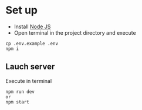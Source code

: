 # Set up

- Install [Node JS](https://nodejs.org/es/)
- Open terminal in the project directory and execute

```
cp .env.example .env
npm i
```

## Lauch server

Execute in terminal
```
npm run dev
or
npm start
```
